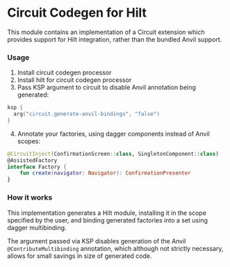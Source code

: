 # Circuit Codegen for Hilt

This module contains an implementation of a Circuit extension which provides
support for Hilt integration, rather than the bundled Anvil support.

### Usage

1. Install circuit codegen processor
2. Install hilt for circuit codegen processor
3. Pass KSP argument to circuit to disable Anvil annotation being generated:

```kotlin
ksp {
  arg("circuit.generate-anvil-bindings", "false")
}
```

4. Annotate your factories, using dagger components instead of Anvil scopes:

```kotlin
@CircuitInject(ConfirmationScreen::class, SingletonComponent::class)
@AssistedFactory
interface Factory {
    fun create(navigator: Navigator): ConfirmationPresenter
}
```

### How it works

This implementation generates a Hilt module, installing it in the scope specified by the user,
and binding generated factories into a set using dagger multibinding.

The argument passed via KSP disables generation of the Anvil `@ContributeMultibinding` annotation,
which although not strictly necessary, allows for small savings in size of generated code.